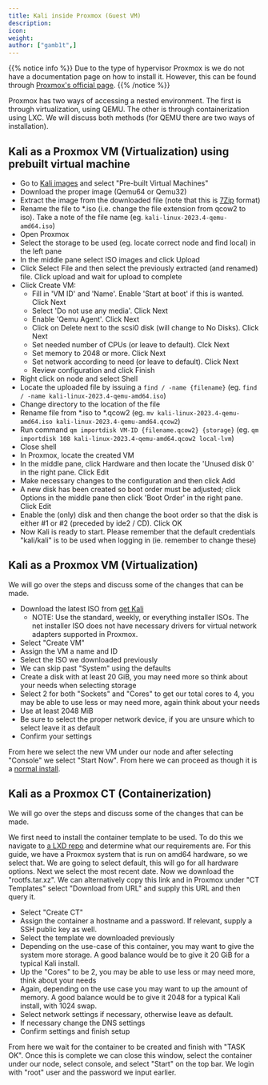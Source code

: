 ```yaml
---
title: Kali inside Proxmox (Guest VM)
description:
icon:
weight:
author: ["gamb1t",]
---
```


{{% notice info %}}
Due to the type of hypervisor Proxmox is we do not have a documentation page on how to install it. However, this can be found through [Proxmox's official page](https://www.proxmox.com/en/proxmox-ve/get-started).
{{% /notice %}}

Proxmox has two ways of accessing a nested environment. The first is through virtualization, using QEMU. The other is through containerization using LXC. We will discuss both methods (for QEMU there are two ways of installation).

## Kali as a Proxmox VM (Virtualization) using prebuilt virtual machine

- Go to [Kali images](/get-kali/#kali-installer-images) and select "Pre-built Virtual Machines"
- Download the proper image (Qemu64 or Qemu32)
- Extract the image from the downloaded file (note that this is [7Zip](https://www.7-zip.org/) format)
- Rename the file to *.iso (i.e. change the file extension from qcow2 to iso). Take a note of the file name (eg. ```kali-linux-2023.4-qemu-amd64.iso```)
- Open Proxmox
- Select the storage to be used (eg. locate correct node and find local) in the left pane
- In the middle pane select ISO images and click Upload
- Click Select File and then select the previously extracted (and renamed) file. Click upload and wait for upload to complete
- Click Create VM:
  - Fill in 'VM ID' and 'Name'. Enable 'Start at boot' if this is wanted. Click Next
  - Select 'Do not use any media'.  Click Next
  - Enable 'Qemu Agent'. Click Next
  - Click on Delete next to the scsi0 disk (will change to No Disks). Click Next
  - Set needed number of CPUs (or leave to default). Clck Next
  - Set memory to 2048 or more. Click Next
  - Set network according to need (or leave to default). Click Next
  - Review configuration and click Finish
- Right click on node and select Shell
- Locate the uploaded file by issuing a ```find / -name {filename}``` (eg. ```find / -name kali-linux-2023.4-qemu-amd64.iso```)
- Change directory to the location of the file
- Rename file from *.iso to *.qcow2 (eg. ```mv kali-linux-2023.4-qemu-amd64.iso kali-linux-2023.4-qemu-amd64.qcow2```)
- Run command ```qm importdisk VM-ID {filename.qcow2} {storage}``` (eg. ```qm importdisk 108 kali-linux-2023.4-qemu-amd64.qcow2 local-lvm```)
- Close shell
- In Proxmox, locate the created VM
- In the middle pane, click Hardware and then locate the 'Unused disk 0' in the right pane. Click Edit
- Make necessary changes to the configuration and then click Add
- A new disk has been created so boot order must be adjusted; click Options in the middle pane then click 'Boot Order' in the right pane. Click Edit
- Enable the (only) disk and then change the boot order so that the disk is either #1 or #2 (preceded by ide2 / CD). Click OK
- Now Kali is ready to start. Please remember that the default credentials "kali/kali" is to be used when logging in (ie. remember to change these)  

## Kali as a Proxmox VM (Virtualization)

We will go over the steps and discuss some of the changes that can be made.

- Download the latest ISO from [get Kali](/get-kali/#kali-installer-images)
  - NOTE: Use the standard, weekly, or everything installer ISOs. The net installer ISO does not have necessary drivers for virtual network adapters supported in Proxmox.
- Select "Create VM"
- Assign the VM a name and ID
- Select the ISO we downloaded previously
- We can skip past "System" using the defaults
- Create a disk with at least 20 GiB, you may need more so think about your needs when selecting storage
- Select 2 for both "Sockets" and "Cores" to get our total cores to 4, you may be able to use less or may need more, again think about your needs
- Use at least 2048 MiB
- Be sure to select the proper network device, if you are unsure which to select leave it as default
- Confirm your settings

From here we select the new VM under our node and after selecting "Console" we select "Start Now". From here we can proceed as though it is a [normal install](/docs/installation/hard-disk-install/).

## Kali as a Proxmox CT (Containerization)

We will go over the steps and discuss some of the changes that can be made.

We first need to install the container template to be used. To do this we navigate to [a LXD repo](https://us.lxd.images.canonical.com/images/kali/current/) and determine what our requirements are. For this guide, we have a Proxmox system that is run on amd64 hardware, so we select that. We are going to select default, this will go for all hardware options. Next we select the most recent date. Now we download the "rootfs.tar.xz". We can alternatively copy this link and in Proxmox under "CT Templates" select "Download from URL" and supply this URL and then query it.

- Select "Create CT"
- Assign the container a hostname and a password. If relevant, supply a SSH public key as well.
- Select the template we downloaded previously
- Depending on the use-case of this container, you may want to give the system more storage. A good balance would be to give it 20 GiB for a typical Kali install.
- Up the "Cores" to be 2, you may be able to use less or may need more, think about your needs
- Again, depending on the use case you may want to up the amount of memory. A good balance would be to give it 2048 for a typical Kali install, with 1024 swap.
- Select network settings if necessary, otherwise leave as default.
- If necessary change the DNS settings
- Confirm settings and finish setup

From here we wait for the container to be created and finish with "TASK OK". Once this is complete we can close this window, select the container under our node, select console, and select "Start" on the top bar. We login with "root" user and the password we input earlier.
